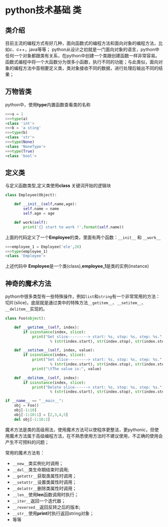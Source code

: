 # python技术基础 类

## 类介绍

目前主流的编程方式有好几种，面向函数式的编程方法和面向对象的编程方法，比如c、c++，java等等；
python从设计之初就是一门面向对象的语言，python中任何一个对象都跟类有关系，在python中创建一个类跟创建函数一样非常容易。
函数式编程中将一个大函数分为很多小函数，执行不同的功能；与此类似，面向对象的编程方法中首相要定义类，类对象接收不同的数据，进行处理后输出不同的结果；

## 万物皆类

python中，使用**type**内置函数查看类的名称

```python
>>>a = 1
>>>type(a)
<class 'int'>
>>>b = 'a sting'
>>>type(b)
<class 'str'>
>>>type(None)
<class 'NoneType'>
>>>type(True)
<class 'bool'>
```

## 定义类

与定义函数类型,定义类使用**class** 关键词开始的逻辑块

```python
class Employee(Object):

    def __init__(self,name,age):
        self.name = name
        self.age = age

    def work(self):
        print('{} start to work !'.format(self.name))
```

上面的代码定义了一个**Employee**的类，里面有两个函数：`__init__` 和 `__work__`

```python
>>>employee_1 = Employee('ele',26)
>>>type(employee_1)
<class 'Employee'>
```

上述代码中 **Employee**是一个类(class),**employee_1**是类的实例(instance)

## 神奇的魔术方法

python中很多类型有一些特殊操作，例如`list`和`string`有一个非常常用的方法：切片(slice)，底层就是通过类中的特殊方法`__getitem__`、`__setitem__`、`__delitem__`实现的。

```python
class Foo(object):

    def __getitem__(self, index):
        if isinstance(index, slice):
            print("Get slice---------> start: %s, stop: %s, step: %s." \
                    % (str(index.start), str(index.stop), str(index.step)))

    def __setitem__(self, index, value):
        if isinstance(index, slice):
            print("Set slice---------> start: %s, stop: %s, step: %s." \
                    % (str(index.start), str(index.stop), str(index.step)))
            print("\tThe value is:", value)

    def __delitem__(self, index):
        if isinstance(index, slice):
            print("Delete slice------> start: %s, stop: %s, step: %s." \
                    % (str(index.start), str(index.stop), str(index.step)))

if __name__ == "__main__":
    obj = Foo()
    obj[-1:10]
    obj[-1:10:1] = [2,3,4,5]
    del obj[-1:10:2]
```

魔术方法是类的高级用法，使用魔术方法可以使程序更整洁，更pythonic，但使用魔术方法属于高级编程方法，在不熟悉使用方法时不建议使用，不正确的使用会产生不可预料的问题；

常用的魔术方法有：

- `__new__`类实例化时调用；
- `__del__`类生命期结束时调用;
- `__getattr__`获取类属性时调用；
- `__setattr__`设置类属性时调用；
- `__delattr__`删除类属性时调用；
- `__len__`使用**len**函数调用时执行；
- `__iter__`返回一个迭代器；
- `__reversed__`返回反转之后的版本;
- `__str__`使用**print**时执行返回string对象；
- 等等

